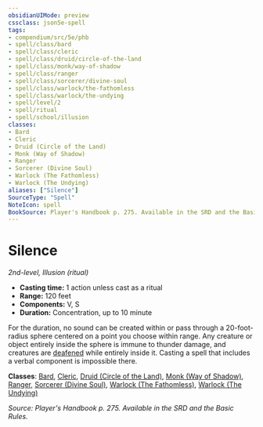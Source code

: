```yaml
---
obsidianUIMode: preview
cssclass: json5e-spell
tags:
- compendium/src/5e/phb
- spell/class/bard
- spell/class/cleric
- spell/class/druid/circle-of-the-land
- spell/class/monk/way-of-shadow
- spell/class/ranger
- spell/class/sorcerer/divine-soul
- spell/class/warlock/the-fathomless
- spell/class/warlock/the-undying
- spell/level/2
- spell/ritual
- spell/school/illusion
classes:
- Bard
- Cleric
- Druid (Circle of the Land)
- Monk (Way of Shadow)
- Ranger
- Sorcerer (Divine Soul)
- Warlock (The Fathomless)
- Warlock (The Undying)
aliases: ["Silence"]
SourceType: "Spell"
NoteIcon: spell
BookSource: Player's Handbook p. 275. Available in the SRD and the Basic Rules.
---
```

# Silence
*2nd-level, Illusion (ritual)*  

- **Casting time:** 1 action unless cast as a ritual
- **Range:** 120 feet
- **Components:** V, S
- **Duration:** Concentration, up to 10 minute

For the duration, no sound can be created within or pass through a 20-foot-radius sphere centered on a point you choose within range. Any creature or object entirely inside the sphere is immune to thunder damage, and creatures are [deafened](/2-Mechanics/CLI/rules/conditions.md#deafened) while entirely inside it. Casting a spell that includes a verbal component is impossible there.

**Classes**: [Bard](/2-Mechanics/CLI/classes/bard.md), [Cleric](/2-Mechanics/CLI/classes/cleric.md), [Druid (Circle of the Land)](/2-Mechanics/CLI/classes/druid-circle-of-the-land.md), [Monk (Way of Shadow)](/2-Mechanics/CLI/classes/monk-way-of-shadow.md), [Ranger](/2-Mechanics/CLI/classes/ranger.md), [Sorcerer (Divine Soul)](/2-Mechanics/CLI/classes/sorcerer-divine-soul-xge.md), [Warlock (The Fathomless)](/2-Mechanics/CLI/classes/warlock-the-fathomless-tce.md), [Warlock (The Undying)](/2-Mechanics/CLI/classes/warlock-the-undying-scag.md)

*Source: Player's Handbook p. 275. Available in the SRD and the Basic Rules.*